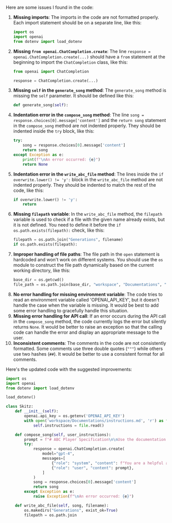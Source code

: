 Here are some issues I found in the code:

1. **Missing imports**: The imports in the code are not formatted properly. Each import statement should be on a separate line, like this:
   ```python
   import os
   import openai
   from dotenv import load_dotenv
   ```
2. **Missing `from openai.ChatCompletion.create`**: The line `response = openai.ChatCompletion.create(...)` should have a `from` statement at the beginning to import the `ChatCompletion` class, like this:
   ```python
   from openai import ChatCompletion
   
   response = ChatCompletion.create(...)
   ```
3. **Missing `self` in the `generate_song` method**: The `generate_song` method is missing the `self` parameter. It should be defined like this:
   ```python
   def generate_song(self):
   ```
4. **Indentation error in the `compose_song` method**: The line `song = response.choices[0].message['content']` and the `return song` statement in the `compose_song` method are not indented properly. They should be indented inside the `try` block, like this:
   ```python
   try:
       song = response.choices[0].message['content']
       return song
   except Exception as e:
       print(f"\nAn error occurred: {e}")
       return None
   ```
5. **Indentation error in the `write_abc_file` method**: The lines inside the `if overwrite.lower() != 'y':` block in the `write_abc_file` method are not indented properly. They should be indented to match the rest of the code, like this:
   ```python
   if overwrite.lower() != 'y':
       return
   ```
6. **Missing `filepath` variable**: In the `write_abc_file` method, the `filepath` variable is used to check if a file with the given name already exists, but it is not defined. You need to define it before the `if os.path.exists(filepath):` check, like this:
   ```python
   filepath = os.path.join("Generations", filename)
   if os.path.exists(filepath):
   ```
7. **Improper handling of file paths**: The file path in the `open` statement is hardcoded and won't work on different systems. You should use the `os` module to construct the file path dynamically based on the current working directory, like this:
   ```python
   base_dir = os.getcwd()
   file_path = os.path.join(base_dir, "workspace", "Documentations", "instructions.md")
   ```
8. **No error handling for missing environment variable**: The code tries to read an environment variable called 'OPENAI_API_KEY', but it doesn't handle the case when the variable is missing. It would be best to add some error handling to gracefully handle this situation.
9. **Missing error handling for API call**: If an error occurs during the API call in the `compose_song` method, the code currently logs the error but silently returns `None`. It would be better to raise an exception so that the calling code can handle the error and display an appropriate message to the user.
10. **Inconsistent comments**: The comments in the code are not consistently formatted. Some comments use three double quotes (`"""`) while others use two hashes (`##`). It would be better to use a consistent format for all comments.

Here's the updated code with the suggested improvements:

```python
import os
import openai
from dotenv import load_dotenv

load_dotenv()

class Skitz:
    def __init__(self):
        openai.api_key = os.getenv('OPENAI_API_KEY')
        with open('workspace/Documentations/instructions.md', 'r') as file:
            self.instructions = file.read()

    def compose_song(self, user_instructions):
        prompt = f"# ABC Player Specification\n\nUse the documentation for ABC and these instructions to complete the request. Only respond with ABC format:{user_instructions}"
        try:
            response = openai.ChatCompletion.create(
                model="gpt-4",
                messages=[
                    {"role": "system", "content": f"You are a helpful assistant. You can generate creative and original music based on the input requirements given to you. Use the documentation for ABC to complete the request:\n\n{self.instructions} \n\n Mention generated by skitz at the very bottom of the file."},
                    {"role": "user", "content": prompt},
                ]
            )
            song = response.choices[0].message['content']
            return song
        except Exception as e:
            raise Exception(f"\nAn error occurred: {e}")

    def write_abc_file(self, song, filename):
        os.makedirs("Generations", exist_ok=True)
        filepath = os.path.join
